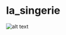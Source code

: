 # la_singerie

![alt text](https://en.wikipedia.org/wiki/Singerie#/media/File:Abraham_Teniers_-_Kaartspelende_apen.jpg)
